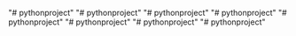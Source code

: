 "# pythonproject" 
"# pythonproject" 
"# pythonproject" 
"# pythonproject" 
"# pythonproject" 
"# pythonproject" 
"# pythonproject" 
"# pythonproject" 
